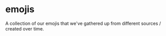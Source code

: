 # emojis
A collection of our emojis that we've gathered up from different sources / created over time. 
